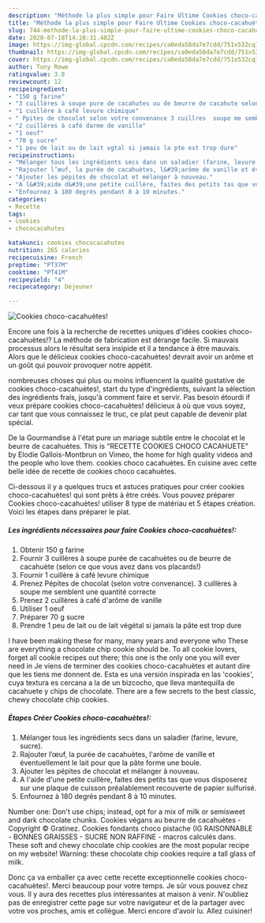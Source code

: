 ```yaml
---
description: "Méthode la plus simple pour Faire Ultime Cookies choco-cacahuètes!"
title: "Méthode la plus simple pour Faire Ultime Cookies choco-cacahuètes!"
slug: 744-methode-la-plus-simple-pour-faire-ultime-cookies-choco-cacahuetes
date: 2020-07-18T14:28:31.482Z
image: https://img-global.cpcdn.com/recipes/ca0eda58da7e7cdd/751x532cq70/cookies-choco-cacahuetes-photo-principale-de-la-recette.jpg
thumbnail: https://img-global.cpcdn.com/recipes/ca0eda58da7e7cdd/751x532cq70/cookies-choco-cacahuetes-photo-principale-de-la-recette.jpg
cover: https://img-global.cpcdn.com/recipes/ca0eda58da7e7cdd/751x532cq70/cookies-choco-cacahuetes-photo-principale-de-la-recette.jpg
author: Tony Rowe
ratingvalue: 3.8
reviewcount: 12
recipeingredient:
- "150 g farine"
- "3 cuillères à soupe pure de cacahutes ou de beurre de cacahute selon ce que vous avez dans vos placards"
- "1 cuillère à café levure chimique"
- " Ppites de chocolat selon votre convenance 3 cuillres  soupe me semblent une quantit correcte"
- "2 cuillères à café darme de vanille"
- "1 oeuf"
- "70 g sucre"
- "1 peu de lait ou de lait vgtal si jamais la pte est trop dure"
recipeinstructions:
- "Mélanger tous les ingrédients secs dans un saladier (farine, levure, sucre)."
- "Rajouter l’œuf, la purée de cacahuètes, l&#39;arôme de vanille et éventuellement le lait pour que la pâte forme une boule."
- "Ajouter les pépites de chocolat et mélanger à nouveau."
- "A l&#39;aide d&#39;une petite cuillère, faites des petits tas que vous disposerez sur une plaque de cuisson préalablement recouverte de papier sulfurisé."
- "Enfournez à 180 degrés pendant 8 à 10 minutes."
categories:
- Recette
tags:
- cookies
- chococacahutes

katakunci: cookies chococacahutes 
nutrition: 265 calories
recipecuisine: French
preptime: "PT37M"
cooktime: "PT41M"
recipeyield: "4"
recipecategory: Déjeuner

---
```



![Cookies choco-cacahuètes!](https://img-global.cpcdn.com/recipes/ca0eda58da7e7cdd/751x532cq70/cookies-choco-cacahuetes-photo-principale-de-la-recette.jpg)

Encore une fois à la recherche de recettes uniques d'idées cookies choco-cacahuètes!? La méthode de fabrication est dérange facile. Si mauvais processus alors le résultat sera insipide et il a tendance à être mauvais. Alors que le délicieux cookies choco-cacahuètes! devrait avoir un arôme et un goût qui pouvoir provoquer notre appétit.

nombreuses choses qui plus ou moins influencent la qualité gustative de cookies choco-cacahuètes!, start du type d'ingrédients, suivant la sélection des ingrédients frais, jusqu'à comment faire et servir. Pas besoin étourdi if veux prépare cookies choco-cacahuètes! délicieux à où que vous soyez, car tant que vous connaissez le truc, ce plat peut capable de devenir plat spécial.

De la Gourmandise à l&#39;état pure un mariage subtile entre le chocolat et le beurre de cacahuètes. This is &#34;RECETTE COOKIES CHOCO CACAHUETE&#34; by Elodie Gallois-Montbrun on Vimeo, the home for high quality videos and the people who love them. cookies choco cacahuètes. En cuisine avec cette belle idée de recette de cookies choco cacahuètes.


Ci-dessous il y a quelques trucs et astuces pratiques pour créer cookies choco-cacahuètes! qui sont prêts à être créés. Vous pouvez préparer Cookies choco-cacahuètes! utiliser 8 type de matériau et 5 étapes création. Voici les étapes dans préparer le plat.

<!--inarticleads1-->

##### Les ingrédients nécessaires pour faire Cookies choco-cacahuètes!:

1. Obtenir 150 g farine
1. Fournir 3 cuillères à soupe purée de cacahuètes ou de beurre de cacahuète (selon ce que vous avez dans vos placards!)
1. Fournir 1 cuillère à café levure chimique
1. Prenez  Pépites de chocolat (selon votre convenance). 3 cuillères à soupe me semblent une quantité correcte
1. Prenez 2 cuillères à café d&#39;arôme de vanille
1. Utiliser 1 oeuf
1. Préparer 70 g sucre
1. Prendre 1 peu de lait ou de lait végétal si jamais la pâte est trop dure


I have been making these for many, many years and everyone who These are everything a chocolate chip cookie should be. To all cookie lovers, forget all cookie recipes out there; this one is the only one you will ever need in Je viens de terminer des cookies choco-cacahuètes et autant dire que les tiens me donnent de. Esta es una versión inspirada en las &#39;cookies&#39;, cuya textura es cercana a la de un bizcocho, que lleva mantequilla de cacahuete y chips de chocolate. There are a few secrets to the best classic, chewy chocolate chip cookies. 

<!--inarticleads2-->

##### Étapes Créer Cookies choco-cacahuètes!:

1. Mélanger tous les ingrédients secs dans un saladier (farine, levure, sucre).
1. Rajouter l’œuf, la purée de cacahuètes, l&#39;arôme de vanille et éventuellement le lait pour que la pâte forme une boule.
1. Ajouter les pépites de chocolat et mélanger à nouveau.
1. A l&#39;aide d&#39;une petite cuillère, faites des petits tas que vous disposerez sur une plaque de cuisson préalablement recouverte de papier sulfurisé.
1. Enfournez à 180 degrés pendant 8 à 10 minutes.


Number one: Don&#39;t use chips; instead, opt for a mix of milk or semisweet and dark chocolate chunks. Cookies végans au beurre de cacahuètes - Copyright © Gratinez. Cookies fondants choco pistache (IG RAISONNABLE - BONNES GRAISSES - SUCRE NON RAFFINE - macros calculés dans. These soft and chewy chocolate chip cookies are the most popular recipe on my website! Warning: these chocolate chip cookies require a tall glass of milk. 


Donc ça va emballer ça avec cette recette exceptionnelle cookies choco-cacahuètes!. Merci beaucoup pour votre temps. Je sûr vous pouvez chez vous. Il y aura des recettes plus  intéressantes at maison à venir. N'oubliez pas de enregistrer cette page sur votre navigateur et de la partager avec votre vos proches, amis et collègue. Merci encore d'avoir lu. Allez cuisiner!
